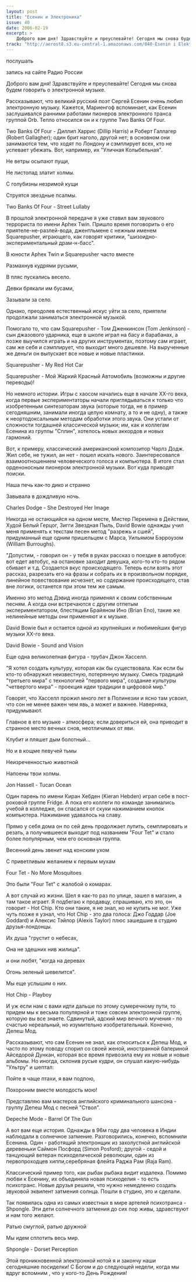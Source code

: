 ```yaml
---
layout: post
title: "Есенин и Электроника"
issue: 40
date: 2006-02-19
excerpt: >
    Доброго вам дня! Здравствуйте и преуспевайте! Сегодня мы снова будем говорить о электронной музыке.
track: "http://aerost8.s3.eu-central-1.amazonaws.com/040-Esenin i Elektronika.mp3"
---
```


послушать

запись на сайте Радио России

Доброго вам дня! Здравствуйте и преуспевайте! Сегодня мы снова будем говорить о электронной музыке.

Рассказывают, что великий русский поэт Сергей Есенин очень любил электронную музыку. Кажется, Мариенгоф вспоминает, как Есенин заслушивался ранними работами пионеров электронного транса группой Orb. Тепло относился он и к группе Two Banks Of Four.

Two Banks Of Four - Диллип Харрис (Dillip Harris) и Роберт Галлагер (Robert Gallagher); один брит наголо, другой нет; в основном они занимаются тем, что ходят по Лондону и сэмплирует всех, кто не успевает убежать. Вот, например, их "Уличная Колыбельная".

Не ветры осыпают пущи,

Не листопад златит холмы.

С голубизны незримой кущи

Струятся звездные псалмы.

Two Banks Of Four - Street Lullaby

В прошлой электронной передаче я уже ставил вам звукового террориста по имени Aphex Twin. Пришло время поговорить о его приятеле-не-разлей-вода, джентльмене с нежным именем Squarepusher, играющего, как говорят критики, "шизоидно-экспериментальный драм-н-басс".

В юности Aphex Twin и Squarepusher часто вместе

Размахнув кудрями русыми,

В пляс пускались весело.

Девки брякали им бусами,

Зазывали за село.

Однако, преодолев естественный искус уйти за село, приятели продолжали заниматься электронной музыкой.

Помогало то, что сам Squarepusher - Том Дженкинсон (Tom Jenkinson) - сын джазового ударника, еще в школе играл на басу и барабанах, а позже выучился играть и на других инструментах, поэтому сам играет, сам же себя и сэмплирует, что выходит много дешевле. На вырученные же деньги он выпускает все новые и новые пластинки.

Squarepusher - My Red Hot Car

Squarepusher - Мой Жаркий Красный Автомобиль (возможны и другие переводы)!

Но немного истории. Игры с хаосом начались еще в начале XX-го века, когда первые экспериментаторы начали приглядываться к только что изобретенным синтезаторам звука (которые тогда, не в пример сегодняшним, занимали иногда целую комнату, а то и не одну), а также к неортодоксальным методам обработки этого звука. Они устали от сложности тогдашней классической музыки; им, как и коллегам Есенина из группы "Сплин", хотелось новых аккордов и новых гармоний.

Вот, к примеру, классический американский композитор Чарлз Додж. Жил себе, не тужил, ан нет - пошел искать нового. Заинтересовался взаимоотношением человеческого голоса и компьютера. В итоге стал орденоносным пионером электронной музыки. Вот куда приводят поиски.

Наша печь как-то дико и странно

Завывала в дождливую ночь.

Charles Dodge - She Destroyed Her Image

Никогда не остающийся на одном месте, Мистер Перемена в Действии, Худой Белый Герцог, Зигги Звездная Пыль, David Bowie однажды учил меня применять к текстам песен метод "разрежь и cшей", придуманный еще одним пришельцем с Марса, Уильямом Бэрроузом (William Burroughs).

"Допустим, - говорил он - у тебя в руках рассказ о поездке в автобусе: вот едет автобус, на остановке заходит девушка, кого-то кто-то рядом сбивает и т.д. Создается вкус происходящего. Теперь если взять этот рассказ, разрезать его на фразы и собрать их в произвольном порядке, линейное повествование исчезнет, но содержание происходящего, став вне логики, останется при этом тем же самым.

Именно это метод Дэвид иногда применял к своим собственным песням. А когда они встречаются с другим отпетым экспериментатором, блестящим Брайяном Ино (Brian Eno), такие же нелинейные методы они применяют и к музыке.

David Bowie был и остается одной из крупнейших и любимейших фигур музыки XX-го века.

David Bowie - Sound and Vision

Еще одна великолепная фигура - трубач Джон Хасселл.

"Я хотел создать культуру, которая как бы существовала. Как если бы кто-то обнаружил неизвестную, потерянную музыку. Смесь традиций "третьего мира" с технологией "первого мира", создание культуры "четвертого мира" - проекция идеи традиции в цифровой мир."

Говорят, что Хасселл прожил много лет в Полинезии и ясно там усвоил, что сон не менее важен чем явь, а может и важнее. Наверняка, придумывают.

Главное в его музыке - атмосфера; если довериться ей, она приводит в странное место вечных снов, неотличимых от яви.

Клубит и пляшет дым болотный...

Но и в кощме певучей тьмы

Неизреченностью животной

Напоены твои холмы.

Jon Hassell - Tucan Ocean

Один парень по имени Киран Хебден (Kieran Hebden) играл себе в пост-роковой группе Fridge. А пока его коллеги по команде занимались учебой в колледже, он спасался от скуки нажиманием кнопок компьютера. Нажимание удавалось на славу.

Прямо у себя дома он по сей день продолжает лупить, семплировать и резать, а получившееся выходит под названием "Four Tet" и стало более популярным, чем его основная группа.

Весенний день звенит над конским ухом

С приветливым желанием к первым мухам

Four Tet - No More Mosquitoes

Это были "Four Tet" с жалобой о комарах.

А вот случай из жизни. Шел я как-то раз по улице, зашел в магазин, а там такое играет. Я подбегаю к продавцу, спрашиваю, кто это, он говорит - Hot Chip. Кто они такие, я не знал, но не купить не мог. Уже чуть позже я узнал, что Hot Chip - это два голоса: Джо Годдар (Joe Goddard) и Алексис Тэйлор (Alexis Taylor) плюс зашедшие в студию друзья-лондонцы.

Их душа "грустит о небесах,

Она не здешних нив жилица".

и они любят, "когда на деревах

Огонь зеленый шевелится".

Мы еще услышим о них.

Hot Chip - Playboy

И уж если нам с вами идти дальше по этому сумеречному пути, то придем мы к весьма популярной и тоже совсем электронной группе, которую вы все знаете. Сдвинутый, адский мир вечного мучения - по счастью нереальный, но изумительно изобретательный. Конечно, Депеш Мод.

Рассказывают, что сам Есенин не знал, как относиться к Депеш Мод, и часто по этому поводу спорил со своей женой, иностранной балериной Айседорой Дункан, которая все время привозила ему их новые и новые альбомы. Но иногда, склонив русые кудри, он слушал какую-нибудь "Ультру" и шептал:

Пойте в чаще птахи, я вам подпою,

Похороним вместе молодость мою!

Представляю вам мастеров английского криминального шансона - группу Депеш Мод с песней "Ствол".

Depeche Mode - Barrel Of The Gun

А вот вам еще история. Однажды в 96м году два человека в Индии наблюдали в солнечное затмение. Разговорились, конечно, вспомнили Есенина. Один - работящий электронщик из захолустной английской деревеньки Саймон Посфорд (Simon Posford); другой - седой и танцующий ветеран психоделической революции, один из первопроходцев хиппи,серебряная флейта Раджа Рам (Raja Ram).

Классический пример того, как рыбак рыбака видит издалека. Помимо любви к Есенину, их объединяла новая психоделия - то есть психотранс. Новые друзья решили, что нужно немедленно создать звуковой эквилент затмения солнца. Пошли в студию, это и сделали.

Так появилась одна из самых известных в мире артелей психотранса - Shpongle. Эти дети солнечного затмения до сих пор живы, здравствуют и нам того желают.

Ратью смуглой, ратью дружной

Мы идем сплотить весь мир.

Shpongle - Dorset Perception

Этой проникновенной электронной нотой я и закончу наши сегодняшние посиделки! С Богом и до следующей недели, когда мы вдруг вспомним , что у кого-то День Рождения!
